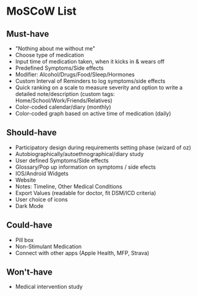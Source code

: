 # MoSCoW List

## Must-have

- "Nothing about me without me"
- Choose type of medication
- Input time of medication taken, when it kicks in & wears off
- Predefined Symptoms/Side effects
- Modifier: Alcohol/Drugs/Food/Sleep/Hormones
- Custom Interval of Reminders to log symptoms/side effects
- Quick ranking on a scale to measure severity and option to write a detailed note/description (custom tags: Home/School/Work/Friends/Relatives)
- Color-coded calendar/diary (monthly)
- Color-coded graph based on active time of medication (daily)

## Should-have

- Participatory design during requirements setting phase (wizard of oz)
- Autobiographically/autoethnographical/diary study
- User defined Symptoms/Side effects
- Glossary/Pop up information on symptoms / side efects
- IOS/Android Widgets
- Website
- Notes: Timeline, Other Medical Conditions
- Export Values (readable for doctor, fit DSM/ICD criteria)
- User choice of icons
- Dark Mode

## Could-have

- Pill box
- Non-Stimulant Medication
- Connect with other apps (Apple Health, MFP, Strava)

## Won't-have

- Medical intervention study
